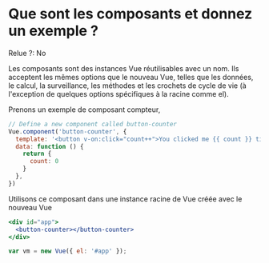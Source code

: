 # Que sont les composants et donnez un exemple ?

Relue ?: No

Les composants sont
 des instances Vue réutilisables avec un nom.  Ils acceptent les mêmes 
options que le nouveau Vue, telles que les données, le calcul, la 
surveillance, les méthodes et les crochets de cycle de vie (à 
l'exception de quelques options spécifiques à la racine comme el).

Prenons un exemple de composant compteur,

```jsx
// Define a new component called button-counter
Vue.component('button-counter', {
  template: '<button v-on:click="count++">You clicked me {{ count }} times.</button>'
  data: function () {
    return {
      count: 0
    }
  },
})
```

Utilisons ce composant dans une instance racine de Vue créée avec le nouveau Vue

```jsx
<div id="app">
  <button-counter></button-counter>
</div>

var vm = new Vue({ el: '#app' });
```